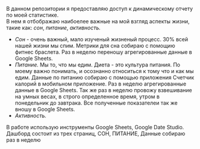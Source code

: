 В данном репозитории я предоставляю доступ к динамическому отчету по моей статистике.  
В нем я отбображаю наибоелее важные на мой взгляд аспекты жизни, такие как: *сон*, *питание*, *активность.*
  
 - *Сон* - очень важный, мало изученый жизненый процесс. 30% всей нашей жизни мы спим. Метрики для сна собираю с помощию фитнес браслета. Раз в неделю переношу агрегированные данные в Google Sheets.  
 - *Питание.* Мы то, что мы едим. Диета - это культура питания. По моему важно понимать, и осознанно относиться к тому что и как мы едим. Данные по питанию собираю с помощью приложения Счетчик калорий в мобильном приложение. Раз в неделю агрегированные данные в Google Sheets. Так же раз в неделю провожу взвешивание на умных весах, в строго определенное время, утром в понедельник до завтрака. Все полученные показателеи так же вношу в Google Sheets.  
 - *Активность.*  
  
В работе использую инструменты Google Sheets, Google Date Studio.
Дашборд состоит из трех страниц, СОН, ПИТАНИЕ, 
Данные собираю раз в неделю
